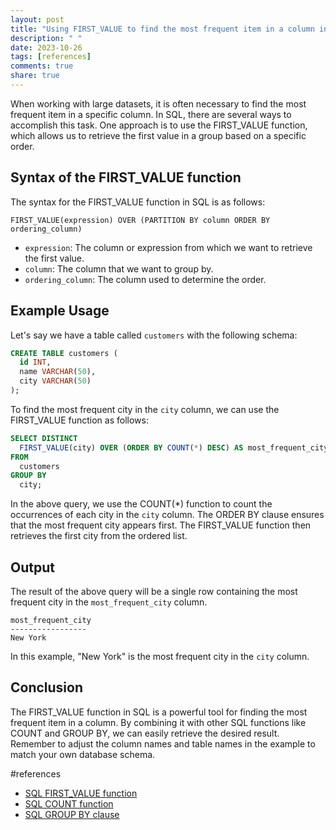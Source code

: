 ```yaml
---
layout: post
title: "Using FIRST_VALUE to find the most frequent item in a column in SQL"
description: " "
date: 2023-10-26
tags: [references]
comments: true
share: true
---
```


When working with large datasets, it is often necessary to find the most frequent item in a specific column. In SQL, there are several ways to accomplish this task. One approach is to use the FIRST_VALUE function, which allows us to retrieve the first value in a group based on a specific order.

## Syntax of the FIRST_VALUE function

The syntax for the FIRST_VALUE function in SQL is as follows:

```
FIRST_VALUE(expression) OVER (PARTITION BY column ORDER BY ordering_column)
```

- `expression`: The column or expression from which we want to retrieve the first value.
- `column`: The column that we want to group by.
- `ordering_column`: The column used to determine the order.

## Example Usage

Let's say we have a table called `customers` with the following schema:

```sql
CREATE TABLE customers (
  id INT,
  name VARCHAR(50),
  city VARCHAR(50)
);
```

To find the most frequent city in the `city` column, we can use the FIRST_VALUE function as follows:

```sql
SELECT DISTINCT
  FIRST_VALUE(city) OVER (ORDER BY COUNT(*) DESC) AS most_frequent_city
FROM
  customers
GROUP BY
  city;
```

In the above query, we use the COUNT(*) function to count the occurrences of each city in the `city` column. The ORDER BY clause ensures that the most frequent city appears first. The FIRST_VALUE function then retrieves the first city from the ordered list.

## Output

The result of the above query will be a single row containing the most frequent city in the `most_frequent_city` column.

```
most_frequent_city
-----------------
New York
```

In this example, "New York" is the most frequent city in the `city` column.

## Conclusion

The FIRST_VALUE function in SQL is a powerful tool for finding the most frequent item in a column. By combining it with other SQL functions like COUNT and GROUP BY, we can easily retrieve the desired result. Remember to adjust the column names and table names in the example to match your own database schema.

#references
- [SQL FIRST_VALUE function](https://www.w3schools.com/sql/sql_windowfunctions.asp)
- [SQL COUNT function](https://www.w3schools.com/sql/sql_count_avg_sum.asp)
- [SQL GROUP BY clause](https://www.w3schools.com/sql/sql_groupby.asp)